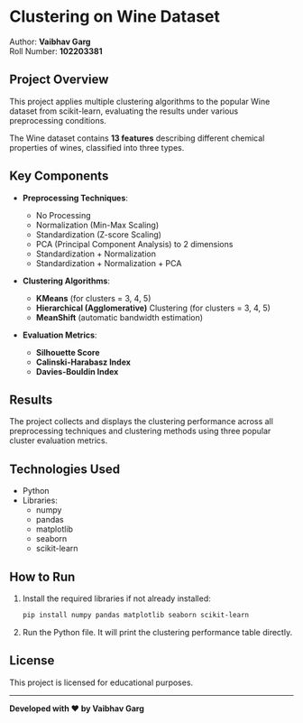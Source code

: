 
# Clustering on Wine Dataset

Author: **Vaibhav Garg**  
Roll Number: **102203381**

## Project Overview

This project applies multiple clustering algorithms to the popular Wine dataset from scikit-learn, evaluating the results under various preprocessing conditions.

The Wine dataset contains **13 features** describing different chemical properties of wines, classified into three types.

## Key Components

- **Preprocessing Techniques**:
  - No Processing
  - Normalization (Min-Max Scaling)
  - Standardization (Z-score Scaling)
  - PCA (Principal Component Analysis) to 2 dimensions
  - Standardization + Normalization
  - Standardization + Normalization + PCA

- **Clustering Algorithms**:
  - **KMeans** (for clusters = 3, 4, 5)
  - **Hierarchical (Agglomerative)** Clustering (for clusters = 3, 4, 5)
  - **MeanShift** (automatic bandwidth estimation)

- **Evaluation Metrics**:
  - **Silhouette Score**
  - **Calinski-Harabasz Index**
  - **Davies-Bouldin Index**

## Results

The project collects and displays the clustering performance across all preprocessing techniques and clustering methods using three popular cluster evaluation metrics.

## Technologies Used

- Python
- Libraries:
  - numpy
  - pandas
  - matplotlib
  - seaborn
  - scikit-learn

## How to Run

1. Install the required libraries if not already installed:
    ```bash
    pip install numpy pandas matplotlib seaborn scikit-learn
    ```

2. Run the Python file. It will print the clustering performance table directly.

## License

This project is licensed for educational purposes.

---

**Developed with ❤️ by Vaibhav Garg**
